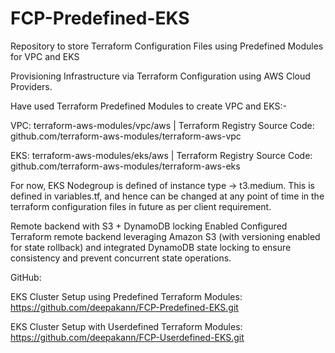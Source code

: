 # FCP-Predefined-EKS
Repository to store Terraform Configuration Files using Predefined Modules for VPC and EKS


Provisioning Infrastructure via Terraform Configuration using AWS Cloud Providers.

Have used Terraform Predefined Modules to create VPC and EKS:-

VPC:
terraform-aws-modules/vpc/aws | Terraform Registry
Source Code: github.com/terraform-aws-modules/terraform-aws-vpc 

EKS:
terraform-aws-modules/eks/aws | Terraform Registry
Source Code: github.com/terraform-aws-modules/terraform-aws-eks 







    



For now, EKS Nodegroup is defined of instance type -> t3.medium. 
This is defined in variables.tf, and hence can be changed at any point of time in the terraform configuration files in future as per client requirement.

Remote backend with S3 + DynamoDB locking Enabled
Configured Terraform remote backend leveraging Amazon S3 (with versioning enabled for state rollback) and integrated DynamoDB state locking to ensure consistency and prevent concurrent state operations.

GitHub:

EKS Cluster Setup using Predefined Terraform Modules:
https://github.com/deepakann/FCP-Predefined-EKS.git

EKS Cluster Setup with Userdefined Terraform Modules:
https://github.com/deepakann/FCP-Userdefined-EKS.git

